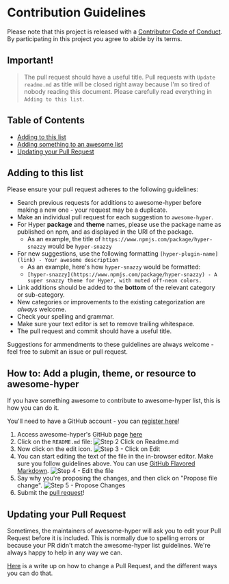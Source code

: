 # Contribution Guidelines

Please note that this project is released with a [Contributor Code of Conduct](code-of-conduct.md). By participating in this project you agree to abide by its terms.


## Important!
> The pull request should have a useful title. Pull requests with `Update readme.md` as title will be closed right away because I'm so tired of nobody reading this document. Please carefully read everything in `Adding to this list`.

## Table of Contents

- [Adding to this list](#adding-to-this-list)
- [Adding something to an awesome list](#adding-something-to-an-awesome-list)
- [Updating your Pull Request](#updating-your-pull-request)

## Adding to this list

Please ensure your pull request adheres to the following guidelines:

- Search previous requests for additions to awesome-hyper before making a new one - your request may be a duplicate.
- Make an individual pull request for each suggestion to `awesome-hyper`.
- For Hyper **package** and **theme** names, please use the package name as published on npm, and as displayed in the URI of the package. 
  - As an example, the title of `https://www.npmjs.com/package/hyper-snazzy` would be `hyper-snazzy`
- For new suggestions, use the following formatting `[hyper-plugin-name](link) - Your awesome description`
  - As an example, here's how `hyper-snazzy` would be formatted:
  - `[hyper-snazzy](https://www.npmjs.com/package/hyper-snazzy) - A super snazzy theme for Hyper, with muted off-neon colors.`
- Link additions should be added to the **bottom** of the relevant category or sub-category.
- New categories or improvements to the existing categorization are _always_ welcome.
- Check your spelling and grammar.
- Make sure your text editor is set to remove trailing whitespace.
- The pull request and commit should have a useful title.

Suggestions for ammendments to these guidelines are always welcome - feel free to submit an issue or pull request.

## How to: Add a plugin, theme, or resource to awesome-hyper

If you have something awesome to contribute to awesome-hyper list, this is how you can do it.

You'll need to have a GitHub account - you can [register here](https://github.com/join)!

1. Access awesome-hyper's GitHub page [here](https://github.com/awesome-hyper)
2. Click on the `README.md` file: ![Step 2 Click on Readme.md](https://cloud.githubusercontent.com/assets/170270/9402920/53a7e3ea-480c-11e5-9d81-aecf64be55eb.png)
3. Now click on the edit icon. ![Step 3 - Click on Edit](https://cloud.githubusercontent.com/assets/170270/9402927/6506af22-480c-11e5-8c18-7ea823530099.png)
4. You can start editing the text of the file in the in-browser editor. Make sure you follow guidelines above. You can use [GitHub Flavored Markdown](https://help.github.com/articles/github-flavored-markdown/). ![Step 4 - Edit the file](https://cloud.githubusercontent.com/assets/170270/9402932/7301c3a0-480c-11e5-81f5-7e343b71674f.png)
5. Say why you're proposing the changes, and then click on "Propose file change". ![Step 5 - Propose Changes](https://cloud.githubusercontent.com/assets/170270/9402937/7dd0652a-480c-11e5-9138-bd14244593d5.png)
6. Submit the [pull request](https://help.github.com/articles/using-pull-requests/)!

## Updating your Pull Request

Sometimes, the maintainers of awesome-hyper will ask you to edit your Pull Request before it is included. This is normally due to spelling errors or because your PR didn't match the awesome-hyper list guidelines. We're always happy to help in any way we can.

[Here](https://github.com/RichardLitt/docs/blob/master/amending-a-commit-guide.md) is a write up on how to change a Pull Request, and the different ways you can do that.
